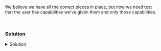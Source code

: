 We believe we have all the correct pieces in place, but now we need test that the user has capabilities we've given them and only those capabilities.

<br>

### Solution
<details>
<summary>Solution</summary>
Create user to test ssh is running in the environment.

```plain
useradd -m jailed
```

```plain
passwd jailed
```

Set password to something easy like 12345678

Jail your user and perform a curl test

```plain
chroot /var/chroot
```

```plain
curl www.google.com
```

Does this work? Why or why not? Can you curl to yahoo.com? Check your /etc/hosts and /var/chroot/etc/hosts to see why that is. Do you get DNS resolution in the jail as we set it up?

Exit the jail.

```plain
exit
```

Jail your user again and run a ssh test

```plain
chroot /var/chroot
```

```
ssh -l jailed 127.0.0.1
```

Enter the password and then verify that you're in the correct user. Are you still jailed? Exit out and see if your original user is still jailed. How do you exit that jail?

Hit submit to finish this lab.

</details>